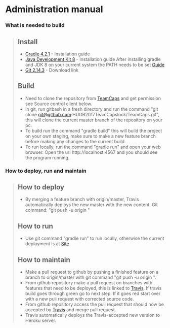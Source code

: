 Administration manual
=====================

### What is needed to build 
> 
> ## Install
> * [Gradle 4.2.1](https://gradle.org/install/) - Installation guide
> * [Java Development Kit 8](https://docs.oracle.com/javase/8/docs/technotes/guides/install/install_overview.html) - Installation guide
> After installing gradle and JDK 8 on your current system the PATH needs to be set [Guide](https://www.java.com/en/download/help/path.xml)
> * [Git 2.14.3](https://git-scm.com/downloads) - Download link
> ## Build
> * Need to clone the repository from [TeamCaps](https://github.com/HUGB2017TeamCapslock/TeamCaps) and get permission see Source control client below.
> * In git, run gitbash in a fresh directory and run the command "git clone git@github.com:HUGB2017TeamCapslock/TeamCaps.git", this will clone the current master branch of the repository on your pc. 
> * To build run the command "gradle build" this will build the project on your own staging, make sure to make a new feature branch before making any changes to the current build.
> * To run locally, run the command "gradle run" and open your web browser. Open the url http://localhost:4567 and you should see the program running.

### How to deploy, run and maintain
> ## How to deploy
> * By merging a feature branch with origin/master, Travis automatically deploys the new master with the new content. Git command: "git push -u origin <feature branch name>"
> ## How to run
> * Use git command "gradle run" to run locally, otherwise the current deployment is at [Site](https://dry-bastion-22033.herokuapp.com/)
> ## How to maintain
> * Make a pull request to github by pushing a finished feature on a branch to origin/master with git command "git push -u origin <branchName>".
> * From github repository make a pull request on branches with features that need to be deployed, this is linked to [Travis](https://travis-ci.org/). If travis build goes through green go to next step. If it goes red start over with a new pull request with corrected source code.
> * From github repository access the pull request that should now be accepted by [Travis](https://travis-ci.org/) and merge pull request.
> * Travis automatically deploys the Travis-accepted new version to Heroku server.

